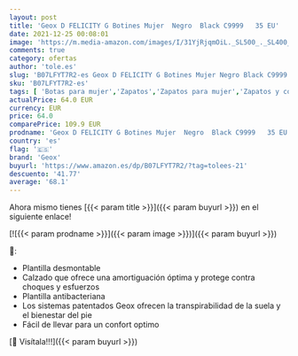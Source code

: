 ```yaml
---
layout: post
title: 'Geox D FELICITY G Botines Mujer  Negro  Black C9999   35 EU'
date: 2021-12-25 00:08:01
image: 'https://m.media-amazon.com/images/I/31YjRjqmOiL._SL500_._SL400_.jpg'
comments: true
category: ofertas
author: 'tole.es'
slug: 'B07LFYT7R2-es Geox D FELICITY G Botines Mujer Negro Black C9999 35 EU'
sku: 'B07LFYT7R2-es'
tags: [ 'Botas para mujer','Zapatos','Zapatos para mujer','Zapatos y complementos','botines','geox', ]
actualPrice: 64.0 EUR
currency: EUR
price: 64.0
comparePrice: 109.9 EUR
prodname: 'Geox D FELICITY G Botines Mujer  Negro  Black C9999   35 EU'
country: 'es'
flag: '🇪🇸'
brand: 'Geox'
buyurl: 'https://www.amazon.es/dp/B07LFYT7R2/?tag=tolees-21'
descuento: '41.77'
average: '68.1'
---
```


Ahora mismo tienes [{{< param title >}}]({{< param buyurl >}}) en el siguiente enlace!

[![{{< param prodname >}}]({{< param image >}})]({{< param buyurl >}})

🔎:

- Plantilla desmontable
- Calzado que ofrece una amortiguación óptima y protege contra choques y esfuerzos
- Plantilla antibacteriana
- Los sistemas patentados Geox ofrecen la transpirabilidad de la suela y el bienestar del pie
- Fácil de llevar para un confort optimo

[🛒 Visítala!!!]({{< param buyurl >}})
